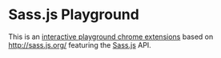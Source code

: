 # Sass.js Playground

This is an [interactive playground chrome extensions](https://chrome.google.com/webstore/detail/sassjs/ijhmcokhpfieofcjiklembneicdpcold?utm_source=chrome-ntp-icon) based on http://sass.js.org/ featuring the [Sass.js](https://github.com/medialize/sass.js) API.
